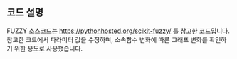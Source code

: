 ## 코드 설명
FUZZY 소스코드는 https://pythonhosted.org/scikit-fuzzy/ 를 참고한 코드입니다.<br>
참고한 코드에서 파라미터 값을 수정하며, 소속함수 변화에 따른 그래프 변화를 확인하기 위한 용도로 사용했습니다.
